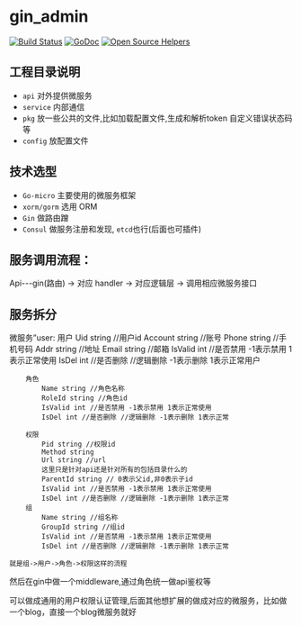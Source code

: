 # gin_admin

[![Build Status](https://travis-ci.org/go-sh/gin_admin.svg?branch=master)](https://travis-ci.org/go-sh/gin_admin)
[![GoDoc](https://godoc.org/github.com/go-sh/gin_admin?status.svg)](https://godoc.org/github.com/go-sh/gin_admin)
[![Open Source Helpers](https://www.codetriage.com/go-sh/gin_admin/badges/users.svg)](https://www.codetriage.com/go-sh/gin_admin)


## 工程目录说明

- `api` 对外提供微服务
- `service` 内部通信
- `pkg` 放一些公共的文件,比如加载配置文件,生成和解析token 自定义错误状态码等
- `config` 放配置文件

## 技术选型
- `Go-micro` 主要使用的微服务框架
- `xorm/gorm` 选用 ORM
- `Gin` 做路由蹭
- `Consul` 做服务注册和发现, `etcd`也行(后面也可插件)

## 服务调用流程：

Api---gin(路由) -> 对应 handler -> 对应逻辑层 -> 调用相应微服务接口

## 服务拆分
微服务”user:
		用户
		    Uid string //用户id
		    Account string //账号
		    Phone string //手机号码
		    Addr string //地址
		    Email string //邮箱
		    IsValid int //是否禁用 -1表示禁用 1表示正常使用
		    IsDel int //是否删除 //逻辑删除 -1表示删除 1表示正常用户


		角色
		    Name string //角色名称
		    RoleId string //角色id
		    IsValid int //是否禁用 -1表示禁用 1表示正常使用
            IsDel int //是否删除 //逻辑删除 -1表示删除 1表示正常

		权限
		    Pid string //权限id
		    Method string
		    Url string //url
		    这里只是针对api还是针对所有的包括目录什么的
		    ParentId string // 0表示父id,非0表示子id
		    IsValid int //是否禁用 -1表示禁用 1表示正常使用
            IsDel int //是否删除 //逻辑删除 -1表示删除 1表示正常
		组
            Name string //组名称
            GroupId string //组id
            IsValid int //是否禁用 -1表示禁用 1表示正常使用
            IsDel int //是否删除 //逻辑删除 -1表示删除 1表示正常

	就是组->用户->角色->权限这样的流程


然后在gin中做一个middleware,通过角色统一做api鉴权等

可以做成通用的用户权限认证管理,后面其他想扩展的做成对应的微服务，比如做一个blog，直接一个blog微服务就好
